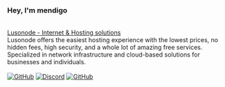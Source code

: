 ### Hey, I'm mendigo
<br>
<a href="https://lusonode.com">Lusonode - Internet & Hosting solutions</a> <br>
Lusonode offers the easiest hosting experience with the lowest prices, no hidden fees, high security, and a whole lot of amazing free services. Specialized in network infrastructure and cloud-based solutions for businesses and individuals.
<br><br>
<a href="https://lusonode.com"><img src="https://img.shields.io/badge/website-000000?style=for-the-badge&logo=About.me&logoColor=white" alt="GitHub"/></a>
<a href="https://discord.lusonode.com"><img src="https://img.shields.io/badge/Discord-7289DA?style=for-the-badge&logo=discord&logoColor=white" alt="Discord"/></a>
<a href="https://github.com/lusonode"><img src="https://img.shields.io/badge/github-%23181717.svg?style=for-the-badge&logo=github&logoColor=white" alt="GitHub"/></a>
